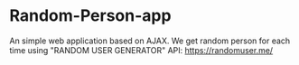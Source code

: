 # Random-Person-app

An simple web application based on AJAX. We get random person for each time using "RANDOM USER GENERATOR" API:    https://randomuser.me/
